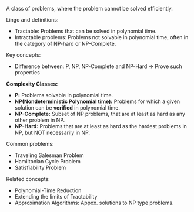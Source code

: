 
A class of problems, where the problem cannot be solved efficiently. 

Lingo and definitions:
- Tractable: Problems that can be solved in polynomial time.
- Intractable problems: Problems not solvable in polynomial time, often in the category of NP-hard or NP-Complete. 

Key concepts:
- Difference between: P, NP, NP-Complete and NP-Hard -> Prove such properties

**Complexity Classes:**
- **P:** Problems solvable in polynomial time.
- **NP(Nondeterministic Polynomial time):** Problems for which a given solution can be **verified** in polynomial time.  
- **NP-Complete:** Subset of NP problems, that are at least as hard as any other problem in NP.
- **NP-Hard:** Problems that are at least as hard as the hardest problems in NP, but NOT necessarily in NP. 


Common problems: 
- Traveling Salesman Problem
- Hamiltonian Cycle Problem 
- Satisfiability Problem

Related concepts: 
- Polynomial-Time Reduction
- Extending the limits of Tractability 
- Approximation Algorithms: Appox. solutions to NP type problems. 